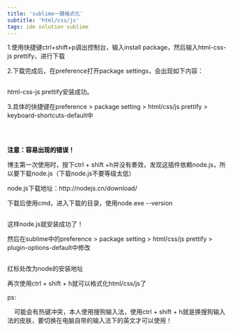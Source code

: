 ```yaml
---
title: 'sublime一键格式化'
subtitle: 'html/css/js'
tags: ide solution sublime
---
```


<div class="htmledit_views" id="content_views">
    <p>1.使用快捷键ctrl+shift+p调出控制台，输入install package，然后输入<span>html-css-js prettify</span>，进行下载</p><p>2.下载完成后，在preference打开package settings，会出现如下内容：</p><p><img src="https://img-blog.csdn.net/20180427160941871?watermark/2/text/aHR0cHM6Ly9ibG9nLmNzZG4ubmV0L3dlaXhpbl8zNjg5MjEwNg==/font/5a6L5L2T/fontsize/400/fill/I0JBQkFCMA==/dissolve/70" alt=""></p><p><span>html-css-js prettify</span>安装成功。</p><p>3.具体的快捷键在preference &gt; package setting &gt; html/css/js prettify &gt; keyboard-shortcuts-default中</p><p><img src="https://img-blog.csdn.net/20180427161403345?watermark/2/text/aHR0cHM6Ly9ibG9nLmNzZG4ubmV0L3dlaXhpbl8zNjg5MjEwNg==/font/5a6L5L2T/fontsize/400/fill/I0JBQkFCMA==/dissolve/70" alt=""><br></p><p><br></p><p><strong><span style="color:#000000;">注意：容易出现的错误！</span></strong></p><p>博主第一次使用时，按下ctrl + shift +h并没有奏效，发现这插件依赖node.js，所以要下载node.js（下载node.js不要等级太低）</p><p>node.js下载地址：http://nodejs.cn/download/</p><p>下载后使用cmd，进入下载的目录，使用node.exe --version</p><p><img src="https://img-blog.csdn.net/20180427161958508?watermark/2/text/aHR0cHM6Ly9ibG9nLmNzZG4ubmV0L3dlaXhpbl8zNjg5MjEwNg==/font/5a6L5L2T/fontsize/400/fill/I0JBQkFCMA==/dissolve/70" alt=""></p><p>这样node.js就安装成功了！</p><p>然后在sublime中的preference &gt; package setting &gt; html/css/js prettify &gt; plugin-options-default中修改</p><p><img src="https://img-blog.csdn.net/20180427162321946?watermark/2/text/aHR0cHM6Ly9ibG9nLmNzZG4ubmV0L3dlaXhpbl8zNjg5MjEwNg==/font/5a6L5L2T/fontsize/400/fill/I0JBQkFCMA==/dissolve/70" alt=""></p><p>红标处改为node的安装地址</p><p>再次使用ctrl + shift + h就可以格式化html/css/js了</p><p>ps:</p><p>&nbsp;&nbsp;&nbsp; 可能会有热键冲突，本人使用搜狗输入法，使用ctrl + shift + h就是换搜狗输入法的皮肤，要切换在电脑自带的输入法下的英文才可以使用！<br></p>                                    </div>